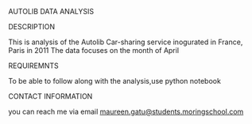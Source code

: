 
AUTOLIB DATA ANALYSIS


DESCRIPTION

This is analysis of the Autolib Car-sharing service inogurated in France, Paris in 2011
The data focuses on the month of April 


REQUIREMNTS

To be able to follow along with the analysis,use python notebook

CONTACT INFORMATION


 you can reach me via email maureen.gatu@students.moringschool.com
